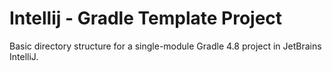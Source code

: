 # Intellij - Gradle Template Project
Basic directory structure for a single-module Gradle 4.8 project in JetBrains IntelliJ.
